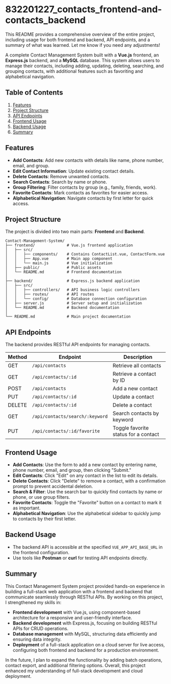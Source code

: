# 832201227_contacts_frontend-and-contacts_backend
This README provides a comprehensive overview of the entire project, including usage for both frontend and backend, API endpoints, and a summary of what was learned. Let me know if you need any adjustments!

A complete Contact Management System built with a **Vue.js** frontend, an **Express.js** backend, and a **MySQL** database. This system allows users to manage their contacts, including adding, updating, deleting, searching, and grouping contacts, with additional features such as favoriting and alphabetical navigation.

## Table of Contents

1. [Features](#features)
2. [Project Structure](#project-structure)
3. [API Endpoints](#api-endpoints)
4. [Frontend Usage](#frontend-usage)
5. [Backend Usage](#backend-usage)
6. [Summary](#summary)

## Features

- **Add Contacts**: Add new contacts with details like name, phone number, email, and group.
- **Edit Contact Information**: Update existing contact details.
- **Delete Contacts**: Remove unwanted contacts.
- **Search Contacts**: Search by name or phone.
- **Group Filtering**: Filter contacts by group (e.g., family, friends, work).
- **Favorite Contacts**: Mark contacts as favorites for easier access.
- **Alphabetical Navigation**: Navigate contacts by first letter for quick access.

## Project Structure

The project is divided into two main parts: **Frontend** and **Backend**.

```plaintext
Contact-Management-System/
├── frontend/              # Vue.js frontend application
│   ├── src/
│   │   ├── components/    # Contains ContactList.vue, ContactForm.vue
│   │   ├── App.vue        # Main app component
│   │   └── main.js        # Vue initialization
│   ├── public/            # Public assets
│   └── README.md          # Frontend documentation
│
├── backend/               # Express.js backend application
│   ├── src/
│   │   ├── controllers/   # API business logic controllers
│   │   ├── routes/        # API routes
│   │   └── config/        # Database connection configuration
│   ├── server.js          # Server setup and initialization
│   └── README.md          # Backend documentation
│
└── README.md              # Main project documentation
```

## API Endpoints

The backend provides RESTful API endpoints for managing contacts.

| Method | Endpoint                        | Description                        |
|--------|---------------------------------|------------------------------------|
| GET    | `/api/contacts`                 | Retrieve all contacts              |
| GET    | `/api/contacts/:id`             | Retrieve a contact by ID           |
| POST   | `/api/contacts`                 | Add a new contact                  |
| PUT    | `/api/contacts/:id`             | Update a contact                   |
| DELETE | `/api/contacts/:id`             | Delete a contact                   |
| GET    | `/api/contacts/search/:keyword` | Search contacts by keyword         |
| PUT    | `/api/contacts/:id/favorite`    | Toggle favorite status for a contact |


## Frontend Usage

- **Add Contacts**: Use the form to add a new contact by entering name, phone number, email, and group, then clicking "Submit."
- **Edit Contacts**: Click "Edit" on any contact in the list to edit its details.
- **Delete Contacts**: Click "Delete" to remove a contact, with a confirmation prompt to prevent accidental deletion.
- **Search & Filter**: Use the search bar to quickly find contacts by name or phone, or use group filters.
- **Favorite Contacts**: Toggle the "Favorite" button on a contact to mark it as important.
- **Alphabetical Navigation**: Use the alphabetical sidebar to quickly jump to contacts by their first letter.

## Backend Usage

- The backend API is accessible at the specified `VUE_APP_API_BASE_URL` in the frontend configuration.
- Use tools like **Postman** or **curl** for testing API endpoints directly.

## Summary

This Contact Management System project provided hands-on experience in building a full-stack web application with a frontend and backend that communicate seamlessly through RESTful APIs. By working on this project, I strengthened my skills in:

- **Frontend development** with Vue.js, using component-based architecture for a responsive and user-friendly interface.
- **Backend development** with Express.js, focusing on building RESTful APIs for CRUD operations.
- **Database management** with MySQL, structuring data efficiently and ensuring data integrity.
- **Deployment** of a full-stack application on a cloud server for live access, configuring both frontend and backend for a production environment.

In the future, I plan to expand the functionality by adding batch operations, contact export, and additional filtering options. Overall, this project enhanced my understanding of full-stack development and cloud deployment.


